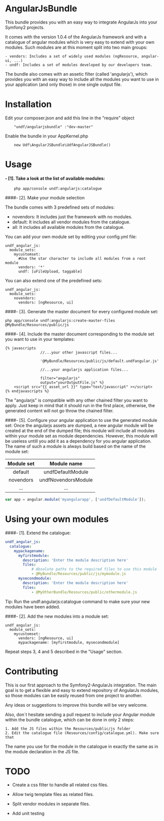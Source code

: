 AngularJsBundle
===============

This bundle provides you with an easy way to integrate AngularJs into your Symfony2 projects.

It comes with the version 1.0.4 of the AngularJs framework and with a catalogue
of angular modules which is very easy to extend with your own modules. Such
modules are at this moment split into two main groups:
	
	- vendors: Includes a set of widely used modules (ngResource, angular-ui, ...)
	- undf: Includes a set of modules developed by our developers team.

The bundle also comes with an assetic filter (called 'angularjs'), which provides
you with an easy way to include all the modules you want to use in your
application (and only those) in one single output file.




Installation
============

Edit your composer.json and add this line in the "require" object
```
	"undf/angularjsbundle" :"dev-master"
```

Enable the bundle in your AppKernel.php
```
	new Udf\AngularJSBundle\UdfAngularJSBundle()
```




Usage
=====

#### - [1]. Take a look at the list of available modules:

```
	php app/console undf:angularjs:catalogue
```



####- [2]. Make your module selection

The bundle comes with 3 predefined sets of modules:

- novendors: It includes just the framework with no modules.
- default: It includes all vendor modules from the catalogue.
- all: It includes all available modules from the catalogue.

You can add your own module set by editing your config.yml file:
```
undf_angular_js:
  module_sets:
    mycustomset:
      #Use the star character to include all modules from a root module
      vendors: '*'
      undf: [uFileUpload, taggable]

```
You can also extend one of the predefined sets:
```
undf_angular_js:
  module_sets:
    novendors:
      vendors: [ngResource, ui]

```



####- [3]. Generate the master document for every configured module set:
```
php app/console undf:angularjs:create-master-files @MyBundle/Resources/public/js

```



####- [4]. Include the master document corresponding to the module set you want to use in your templates:
```jinja
{% javascripts
                //...your other javascript files...

                '@MyBundle/Resources/public/js/default.undfangular.js'

                //...your angularjs application files...

                filter="angularjs"
                output="yourOutputFile.js" %}
    <script src="{{ asset_url }}" type="text/javascript" ></script>
{% endjavascripts %}

```

The "angularjs" is compatible with any other chained filter you want to apply.
Just keep in mind that it should run in the first place, otherwise, the generated
content will not go throw the chained filter.



####- [5]. Configure your angular application to use the generated module set:
Once the angularjs assets are dumped, a new angular module will be created at
the end of the dumped file; this module will include all modules within your
module set as module dependencies. However, this module will be useless untill
you add it as a dependency for you angular application.
    The name of such a module is always build based on the name of the module set:


| Module set | Module name            |
| :--------: | :--------------------: |
| default    | undfDefaultModule      |
| novendors  | undfNovendorsModule    |
| ...        | ...                    |



```javascript
var app = angular.module('myangularapp', ['undfDefaultModule']);

```




Using your own modules
======================

####- [1]. Extend the catalogue:
```yaml
undf_angular_js:
  catalogue:
    mypackagename:
      myfirstmodule:
        description: 'Enter the module description here'
        files:
            # Absolute paths to the required files to use this module
            - @MyBundle/Resources/public/js/mymodule.js
      mysecondmodule:
        description: 'Enter the module description here'
        files:
            - @MyOtherBundle/Resources/public/othermodule.js

```
Tip: Run the undf:angularjs:catalogue command to make sure your new modules
have been added.



####- [2]. Add the new modules into a module set:
```
undf_angular_js:
  module_sets:
    mycustomset:
      vendors: [ngResource, ui]
      mypackagename: [myfirstmodule, mysecondmodule]

```
Repeat steps 3, 4 and 5 described in the "Usage" section.





Contributing
============
This is our first approach to the Symfony2-AngularJs integration.
The main goal is to get a flexible and easy to extend repository of AngularJs
modules, so those modules can be easily reused from one project to another.

Any ideas or suggestions to improve this bundle will be very welcome.

Also, don´t hesitate sending a pull request to include your Angular module
within the bundle catalogue, which can be done in only 2 steps:

    1. Add the JS files within the Resources/public/js folder
    2. Edit the catalogue file (Resources/config/catalogue.yml). Make sure that
The name you use for the module in the catalogue in exactly the same as in the
module declaration in the JS file.


TODO
====
* Create a css filter to handle all related css files.

* Allow twig template files as related files.

* Split vendor modules in separate files.

* Add unit testing



